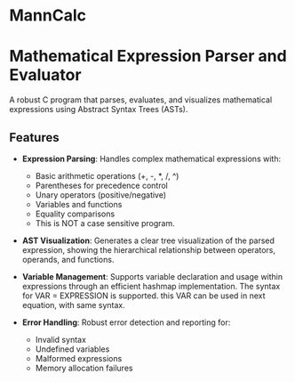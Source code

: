# MannCalc
# Mathematical Expression Parser and Evaluator

A robust C program that parses, evaluates, and visualizes mathematical expressions using Abstract Syntax Trees (ASTs).

## Features

- **Expression Parsing**: Handles complex mathematical expressions with:
  - Basic arithmetic operations (+, -, *, /, ^)
  - Parentheses for precedence control
  - Unary operators (positive/negative)
  - Variables and functions
  - Equality comparisons
  - This is NOT a case sensitive program.

- **AST Visualization**: Generates a clear tree visualization of the parsed expression, showing the hierarchical relationship between operators, operands, and functions.

- **Variable Management**: Supports variable declaration and usage within expressions through an efficient hashmap implementation. The syntax for VAR = EXPRESSION is supported. this VAR can be used in next equation, with same syntax. 

- **Error Handling**: Robust error detection and reporting for:
  - Invalid syntax
  - Undefined variables
  - Malformed expressions
  - Memory allocation failures


